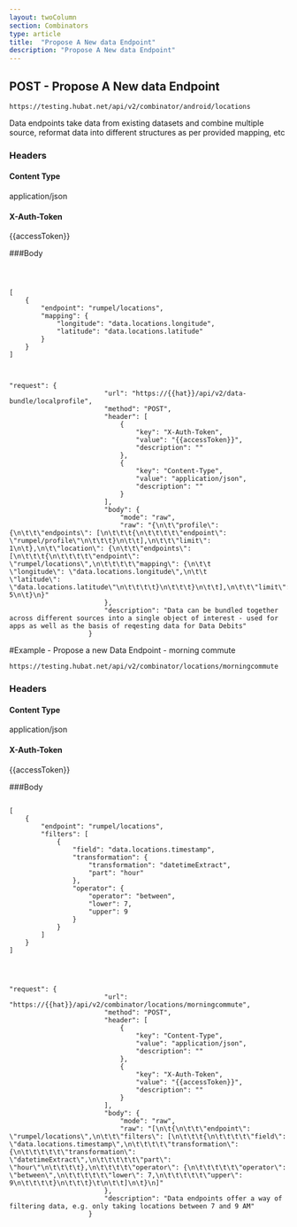 ```yaml
---
layout: twoColumn
section: Combinators
type: article
title:  "Propose A New data Endpoint"
description: "Propose A New data Endpoint"
---
```


## POST -  Propose A New data Endpoint
   
`https://testing.hubat.net/api/v2/combinator/android/locations`

Data endpoints take data from existing datasets and combine multiple source, reformat data into different structures as per provided mapping, etc


### Headers

#### Content Type
application/json
#### X-Auth-Token
{{accessToken}}


###Body

```



[
	{
		"endpoint": "rumpel/locations",
		"mapping": {
            "longitude": "data.locations.longitude",
            "latitude": "data.locations.latitude"
		}
	}
]


```

```postman

"request": {
						"url": "https://{{hat}}/api/v2/data-bundle/localprofile",
						"method": "POST",
						"header": [
							{
								"key": "X-Auth-Token",
								"value": "{{accessToken}}",
								"description": ""
							},
							{
								"key": "Content-Type",
								"value": "application/json",
								"description": ""
							}
						],
						"body": {
							"mode": "raw",
							"raw": "{\n\t\"profile\": {\n\t\t\"endpoints\": [\n\t\t\t{\n\t\t\t\t\"endpoint\": \"rumpel/profile\"\n\t\t\t}\n\t\t],\n\t\t\"limit\": 1\n\t},\n\t\"location\": {\n\t\t\"endpoints\": [\n\t\t\t{\n\t\t\t\t\"endpoint\": \"rumpel/locations\",\n\t\t\t\t\"mapping\": {\n\t\t            \"longitude\": \"data.locations.longitude\",\n\t\t            \"latitude\": \"data.locations.latitude\"\n\t\t\t\t}\n\t\t\t}\n\t\t],\n\t\t\"limit\": 5\n\t}\n}"
						},
						"description": "Data can be bundled together across different sources into a single object of interest - used for apps as well as the basis of reqesting data for Data Debits"
					}

```

#Example - Propose a new Data Endpoint - morning commute 

`https://testing.hubat.net/api/v2/combinator/locations/morningcommute`

### Headers

#### Content Type
application/json
#### X-Auth-Token
{{accessToken}}


###Body

```

[
	{
		"endpoint": "rumpel/locations",
		"filters": [
			{
				"field": "data.locations.timestamp",
				"transformation": {
					"transformation": "datetimeExtract",
					"part": "hour"
				},
				"operator": {
					"operator": "between",
					"lower": 7,
					"upper": 9
				}
			}	
		]
	}
]



```

```postman

"request": {
						"url": "https://{{hat}}/api/v2/combinator/locations/morningcommute",
						"method": "POST",
						"header": [
							{
								"key": "Content-Type",
								"value": "application/json",
								"description": ""
							},
							{
								"key": "X-Auth-Token",
								"value": "{{accessToken}}",
								"description": ""
							}
						],
						"body": {
							"mode": "raw",
							"raw": "[\n\t{\n\t\t\"endpoint\": \"rumpel/locations\",\n\t\t\"filters\": [\n\t\t\t{\n\t\t\t\t\"field\": \"data.locations.timestamp\",\n\t\t\t\t\"transformation\": {\n\t\t\t\t\t\"transformation\": \"datetimeExtract\",\n\t\t\t\t\t\"part\": \"hour\"\n\t\t\t\t},\n\t\t\t\t\"operator\": {\n\t\t\t\t\t\"operator\": \"between\",\n\t\t\t\t\t\"lower\": 7,\n\t\t\t\t\t\"upper\": 9\n\t\t\t\t}\n\t\t\t}\t\n\t\t]\n\t}\n]"
						},
						"description": "Data endpoints offer a way of filtering data, e.g. only taking locations between 7 and 9 AM"
					}

```
